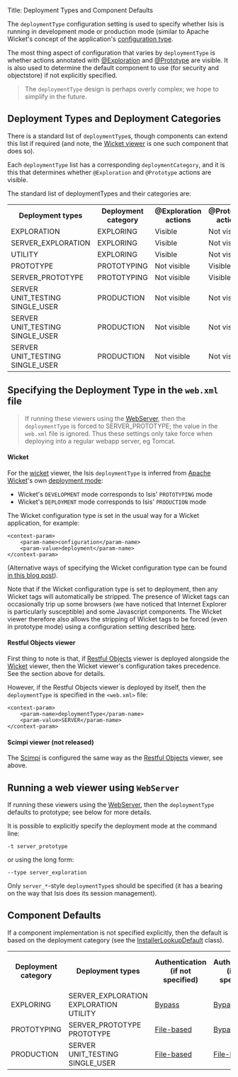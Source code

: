 Title: Deployment Types and Component Defaults

The `deploymentType` configuration setting is used to specify whether Isis is running in development mode or production mode (similar to Apache Wicket's concept of the application's [configuration type](http://ci.apache.org/projects/wicket/apidocs/6.0.x/org/apache/wicket/Application.html#getConfigurationType()).

The most thing aspect of configuration that varies by `deploymentType` is whether actions annotated with [@Exploration](./recognized-annotations/Exploration.html) and [@Prototype](./recognized-annotations/Prototype.html) are visible.  It is also used to determine the default component to use (for security and objectstore) if not explicitly specified.

> The `deploymentType` design is perhaps overly complex; we hope to simplify in the future.

## Deployment Types and Deployment Categories

There is a standard list of `deploymentType`s, though components can extend this list if required (and note, the [Wicket viewer](../components/viewers/wicket/about.html) is one such component that does so).

Each `deploymentType` list has a corresponding `deploymentCategory`, and it is this that determines whether `@Exploration` and `@Prototype` actions are visible.

The standard list of deploymentTypes and their categories are:

<table class="table table-striped table-bordered table-condensed">
<tr>
<th>Deployment types</th>
<th>Deployment category</th>
<th>@Exploration actions</th>
<th>@Prototype actions</th>
</tr>
<tr>
    <td>EXPLORATION</td>
    <td>EXPLORING</td>
    <td>Visible</td>
    <td>Not visible</td>
</tr>
<tr>
    <td>SERVER_EXPLORATION</td>
    <td>EXPLORING</td>
    <td>Visible</td>
    <td>Not visible</td>
</tr>
<tr>
    <td>UTILITY</td>
    <td>EXPLORING</td>
    <td>Visible</td>
    <td>Not visible</td>
</tr>
<tr>
    <td>PROTOTYPE</td>
    <td>PROTOTYPING</td>
    <td>Not visible</td>
    <td>Visible</td>
</tr>
<tr>
    <td>SERVER_PROTOTYPE</td>
    <td>PROTOTYPING</td>
    <td>Not visible</td>
    <td>Visible</td>
</tr>
<tr>
    <td>SERVER<br/>
UNIT_TESTING<br/>
SINGLE_USER</td>
    <td>PRODUCTION</td>
    <td>Not visible</td>
    <td>Not visible</td>
</tr>
<tr>
    <td>SERVER<br/>
UNIT_TESTING<br/>
SINGLE_USER</td>
    <td>PRODUCTION</td>
    <td>Not visible</td>
    <td>Not visible</td>
</tr>
<tr>
    <td>SERVER<br/>
UNIT_TESTING<br/>
SINGLE_USER</td>
    <td>PRODUCTION</td>
    <td>Not visible</td>
    <td>Not visible</td>
</tr>
</table>


## Specifying the Deployment Type in the `web.xml` file

> If running these viewers using the [WebServer](https://raw.github.com/apache/isis/master/core/webserver/src/main/java/org/apache/isis/core/webserver/WebServer.java), then the `deploymentType` is forced to SERVER_PROTOTYPE; the value in the `web.xml` file is ignored.  Thus these settings only take force when deploying into a regular webapp server, eg Tomcat.

#### Wicket

For the [wicket](../components/viewers/wicket/about.html) viewer, the Isis `deploymentType` is inferred from [Apache Wicket](http://wicket.apache.org)'s own [deployment mode](http://ci.apache.org/projects/wicket/apidocs/6.x/org/apache/wicket/Application.html#getConfigurationType()):

* Wicket's `DEVELOPMENT` mode corresponds to Isis' `PROTOTYPING` mode
* Wicket's `DEPLOYMENT` mode corresponds to Isis' `PRODUCTION` mode

The Wicket configuration type is set in the usual way for a Wicket application, for example:

    <context-param>
        <param-name>configuration</param-name>
        <param-value>deployment</param-name>
    </context-param>

(Alternative ways of specifying the Wicket configuration type can be found [in this blog post](http://www.mysticcoders.com/blog/development-and-deployment-mode-how-to-configure-it/)).

Note that if the Wicket configuration type is set to deployment, then any Wicket tags will automatically be stripped.  The presence of Wicket tags can occasionally trip up some browsers (we have noticed that Internet Explorer is particularly susceptible) and some Javascript components.  The Wicket viewer therefore also allows the stripping of Wicket tags to be forced (even in prototype mode) using a configuration setting described [here](../components/viewers/wicket/stripped-wicket-tags.html).

#### Restful Objects viewer

First thing to note is that, if [Restful Objects](../components/viewers/restfulobjects/about.html) viewer is deployed alongside the [Wicket](../components/viewers/wicket/about.html) viewer, then the Wicket viewer's configuration takes precedence.  See the section above for details.

However, if the Restful Objects viewer is deployed by itself, then the `deploymentType` is specified in the `<web.xml>` file:

    <context-param>
        <param-name>deploymentType</param-name>
        <param-value>SERVER</param-name>
    </context-param>


#### Scimpi viewer (not released)

The [Scimpi](../components/viewers/scimpi/about.html) is configured the same way as the [Restful Objects](../components/viewers/restfulobjects/about.html) viewer, see above.

## Running a web viewer using `WebServer`

If running these viewers using the [WebServer](https://raw.github.com/apache/isis/master/core/webserver/src/main/java/org/apache/isis/core/webserver/WebServer.java), then the `deploymentType` defaults to prototype; see below for more details.

It is possible to explicitly specify the deployment mode at the command line:

    -t server_prototype

or using the long form:

    --type server_exploration

Only `server_*`-style `deploymentType`s should be specified (it has a bearing on the way that Isis does its session management).


## Component Defaults

If a component implementation is not specified explicitly, then the default is based on the deployment category (see the [InstallerLookupDefault](https://raw.github.com/apache/isis/master/core/runtime/src/main/java/org/apache/isis/core/runtime/installers/InstallerLookupDefault.java) class).

<table class="table table-striped table-bordered table-condensed">
<tr>
<th>Deployment category</th>
<th>Deployment types</th>
<th>Authentication<br/>(if not specified)</th>
<th>Authorization<br/>(if not specified)</th>
<th>Object store<br/>(if not specified)</th>
<th>Profile store<br/>(if not specified)</th>
</tr>
<tr>
    <td>EXPLORING</td>
    <td>SERVER_EXPLORATION<br/>
EXPLORATION<br/>
UTILITY</td>
    <td><a href="../core/bypass-security.html">Bypass</a></td>
    <td><a href="../core/bypass-security.html">Bypass</a></td>
    <td><a href="../core/inmemory-objectstore.html">In-memory</a></td>
    <td><a href="../core/inmemory-profilestore.html">In-memory</a></td>
    </tr>
<tr>
    <td>PROTOTYPING</td>
    <td>SERVER_PROTOTYPE<br/>
PROTOTYPE</td>
    <td><a href="../components/security/file/about.html">File-based</a></td>
    <td><a href="../core/bypass-security.html">Bypass</a></td>
    <td><a href="../core/inmemory-objectstore.html">In-memory</a></td>
    <td><a href="../core/inmemory-profilestore.html">In-memory</a></td>
</tr>
<tr>
    <td>PRODUCTION</td>
    <td>SERVER<br/>
UNIT_TESTING<br/>
SINGLE_USER</td>
    <td><a href="../components/security/file/about.html">File-based</a></td>
    <td><a href="../components/security/file/about.html">File-based</a></td>
    <td><a href="../components/objectstores/xml/about.html">XML</a></td>
    <td><a href="../components/profilestores/xml/about.html">XML</a></td>
</tr>
</table>

